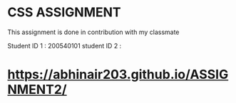 # CSS ASSIGNMENT 
This assignment is done in contribution with my classmate 

Student ID 1 : 200540101
student ID 2 : 

# https://abhinair203.github.io/ASSIGNMENT2/
